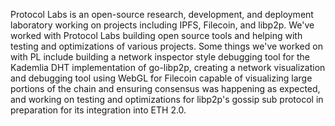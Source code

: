 Protocol Labs is an open-source research, development, and deployment laboratory working on projects including IPFS, Filecoin, and libp2p. We've worked with Protocol Labs building open source tools and helping with testing and optimizations of various projects. Some things we've worked on with PL include building a network inspector style debugging tool for the Kademlia DHT implementation of go-libp2p, creating a network visualization and debugging tool using WebGL for Filecoin capable of visualizing large portions of the chain and ensuring consensus was happening as expected, and working on testing and optimizations for libp2p's gossip sub protocol in preparation for its integration into ETH 2.0.